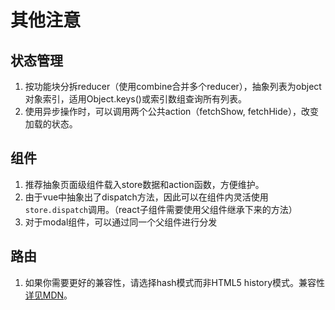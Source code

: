 # 其他注意

## 状态管理

1. 按功能块分拆reducer（使用combine合并多个reducer），抽象列表为object对象索引，适用Object.keys\(\)或索引数组查询所有列表。
2. 使用异步操作时，可以调用两个公共action（fetchShow, fetchHide），改变加载的状态。

## 组件

1. 推荐抽象页面级组件载入store数据和action函数，方便维护。
2. 由于vue中抽象出了dispatch方法，因此可以在组件内灵活使用`store.dispatch`调用。（react子组件需要使用父组件继承下来的方法） 
3. 对于modal组件，可以通过同一个父组件进行分发

## 路由

1. 如果你需要更好的兼容性，请选择hash模式而非HTML5 history模式。兼容性[详见MDN](https://developer.mozilla.org/en-US/docs/Web/API/History_API#The_pushState()_method)。

